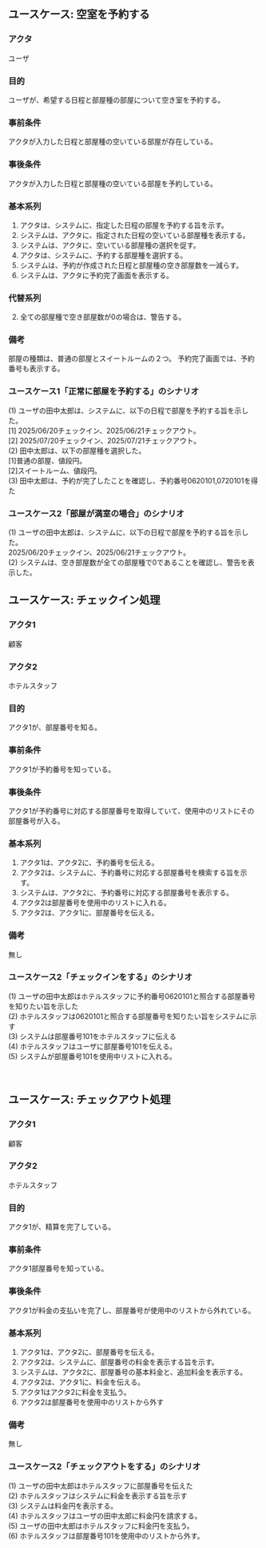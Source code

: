 ## ユースケース: 空室を予約する
### アクタ
ユーザ
### 目的
ユーザが、希望する日程と部屋種の部屋について空き室を予約する。
### 事前条件
アクタが入力した日程と部屋種の空いている部屋が存在している。
### 事後条件
アクタが入力した日程と部屋種の空いている部屋を予約している。
### 基本系列
1. アクタは、システムに、指定した日程の部屋を予約する旨を示す。
2. システムは、アクタに、指定された日程の空いている部屋種を表示する。
4. システムは、アクタに、空いている部屋種の選択を促す。
5. アクタは、システムに、予約する部屋種を選択する。
6. システムは、予約が作成された日程と部屋種の空き部屋数を一減らす。
7. システムは、アクタに予約完了画面を表示する。
### 代替系列
2. 全ての部屋種で空き部屋数が0の場合は、警告する。
### 備考
部屋の種類は、普通の部屋とスイートルームの２つ。
予約完了画面では、予約番号も表示する。

### ユースケース1「正常に部屋を予約する」のシナリオ
(1) ユーザの田中太郎は、システムに、以下の日程で部屋を予約する旨を示した。  
  [1] 2025/06/20チェックイン、2025/06/21チェックアウト。  
  [2] 2025/07/20チェックイン、2025/07/21チェックアウト。  
(2) 田中太郎は、以下の部屋種を選択した。  
  [1]普通の部屋、値段円。  
  [2]スイートルーム、値段円。  
(3) 田中太郎は、予約が完了したことを確認し、予約番号0620101,0720101を得た  

### ユースケース2「部屋が満室の場合」のシナリオ
(1) ユーザの田中太郎は、システムに、以下の日程で部屋を予約する旨を示した。  
   2025/06/20チェックイン、2025/06/21チェックアウト。   
(2) システムは、空き部屋数が全ての部屋種で0であることを確認し、警告を表示した。 
 
## ユースケース: チェックイン処理
### アクタ1
顧客  
### アクタ2
ホテルスタッフ  
### 目的
アクタ1が、部屋番号を知る。  
### 事前条件
アクタ1が予約番号を知っている。  
### 事後条件
アクタ1が予約番号に対応する部屋番号を取得していて、使用中のリストにその部屋番号が入る。  
### 基本系列  
1. アクタ1は、アクタ2に、予約番号を伝える。
2. アクタ2は、システムに、予約番号に対応する部屋番号を検索する旨を示す。
3. システムは、アクタ2に、予約番号に対応する部屋番号を表示する。
4. アクタ2は部屋番号を使用中のリストに入れる。
5. アクタ2は、アクタ1に、部屋番号を伝える。

### 備考
無し

### ユースケース2「チェックインをする」のシナリオ
(1)	ユーザの田中太郎はホテルスタッフに予約番号0620101と照合する部屋番号を知りたい旨を示した  
(2)	ホテルスタッフは0620101と照合する部屋番号を知りたい旨をシステムに示す  
(3)	システムは部屋番号101をホテルスタッフに伝える  
(4)	ホテルスタッフはユーザに部屋番号101を伝える。  
(5)	システムが部屋番号101を使用中リストに入れる。  

 

## ユースケース: チェックアウト処理
### アクタ1
顧客
### アクタ2
ホテルスタッフ
### 目的
アクタ1が、精算を完了している。
### 事前条件
アクタ1部屋番号を知っている。
### 事後条件
アクタ1が料金の支払いを完了し、部屋番号が使用中のリストから外れている。
### 基本系列
1. アクタ1は、アクタ2に、部屋番号を伝える。
2. アクタ2は、システムに、部屋番号の料金を表示する旨を示す。
3. システムは、アクタ2に、部屋番号の基本料金と、追加料金を表示する。
4. アクタ2は、アクタ1に、料金を伝える。
5. アクタ1はアクタ2に料金を支払う。
6. アクタ2は部屋番号を使用中のリストから外す

### 備考
無し

### ユースケース2「チェックアウトをする」のシナリオ
(1)	ユーザの田中太郎はホテルスタッフに部屋番号を伝えた  
(2)	ホテルスタッフはシステムに料金を表示する旨を示す  
(3)	システムは料金円を表示する。  
(4)	ホテルスタッフはユーザの田中太郎に料金円を請求する。  
(5)	ユーザの田中太郎はホテルスタッフに料金円を支払う。  
(6)	ホテルスタッフは部屋番号101を使用中のリストから外す。  


